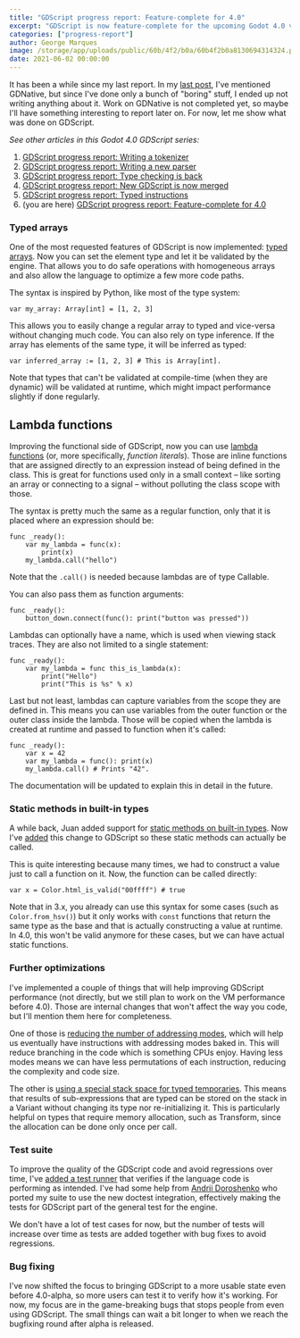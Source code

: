 ```yaml
---
title: "GDScript progress report: Feature-complete for 4.0"
excerpt: "GDScript is now feature-complete for the upcoming Godot 4.0 version. This article goes through the last bits that were added: typed arrays, lambda functions, builtin static methods, plus a few extra changes for optimization and bug-fixing."
categories: ["progress-report"]
author: George Marques
image: /storage/app/uploads/public/60b/4f2/b0a/60b4f2b0a8130694314324.png
date: 2021-06-02 00:00:00
---
```


It has been a while since my last report. In my [last post](https://godotengine.org/article/gdscript-progress-report-typed-instructions), I've mentioned GDNative, but since I've done only a bunch of "boring" stuff, I ended up not writing anything about it. Work on GDNative is not completed yet, so maybe I'll have something interesting to report later on. For now, let me show what was done on GDScript.

*See other articles in this Godot 4.0 GDScript series:*

1. [GDScript progress report: Writing a tokenizer](https://godotengine.org/article/gdscript-progress-report-writing-tokenizer)
2. [GDScript progress report: Writing a new parser](https://godotengine.org/article/gdscript-progress-report-writing-new-parser)
3. [GDScript progress report: Type checking is back](https://godotengine.org/article/gdscript-progress-report-type-checking-back)
4. [GDScript progress report: New GDScript is now merged](https://godotengine.org/article/gdscript-progress-report-new-gdscript-now-merged)
5. [GDScript progress report: Typed instructions](https://godotengine.org/article/gdscript-progress-report-typed-instructions)
6. (you are here) [GDScript progress report: Feature-complete for 4.0](https://godotengine.org/article/gdscript-progress-report-feature-complete-40)

### Typed arrays

One of the most requested features of GDScript is now implemented: [typed arrays](https://github.com/godotengine/godot/pull/46830). Now you can set the element type and let it be validated by the engine. That allows you to do safe operations with homogeneous arrays and also allow the language to optimize a few more code paths.

The syntax is inspired by Python, like most of the type system:

```gdscript
var my_array: Array[int] = [1, 2, 3]
```

This allows you to easily change a regular array to typed and vice-versa without changing much code. You can also rely on type inference. If the array has elements of the same type, it will be inferred as typed:

```gdscript
var inferred_array := [1, 2, 3] # This is Array[int].
```

Note that types that can't be validated at compile-time (when they are dynamic) will be validated at runtime, which might impact performance slightly if done regularly.

## Lambda functions

Improving the functional side of GDScript, now you can use [lambda functions](https://github.com/godotengine/godot/pull/47454) (or, more specifically, *function literals*). Those are inline functions that are assigned directly to an expression instead of being defined in the class. This is great for functions used only in a small context – like sorting an array or connecting to a signal – without polluting the class scope with those.

The syntax is pretty much the same as a regular function, only that it is placed where an expression should be:

```gdscript
func _ready():
    var my_lambda = func(x):
        print(x)
    my_lambda.call("hello")
```

Note that the `.call()` is needed because lambdas are of type Callable.

You can also pass them as function arguments:

```gdscript
func _ready():
    button_down.connect(func(): print("button was pressed"))
```

Lambdas can optionally have a name, which is used when viewing stack traces. They are also not limited to a single statement:

```gdscript
func _ready():
    var my_lambda = func this_is_lambda(x):
        print("Hello")
        print("This is %s" % x)
```

Last but not least, lambdas can capture variables from the scope they are defined in. This means you can use variables from the outer function or the outer class inside the lambda. Those will be copied when the lambda is created at runtime and passed to function when it's called:

```gdscript
func _ready():
    var x = 42
    var my_lambda = func(): print(x)
    my_lambda.call() # Prints "42".
```

The documentation will be updated to explain this in detail in the future.

### Static methods in built-in types

A while back, Juan added support for [static methods on built-in types](https://github.com/godotengine/godot/pull/46378). Now I've [added](https://github.com/godotengine/godot/pull/48767) this change to GDScript so these static methods can actually be called.

This is quite interesting because many times, we had to construct a value just to call a function on it. Now, the function can be called directly:

```gdscript
var x = Color.html_is_valid("00ffff") # true
```

Note that in 3.x, you already can use this syntax for some cases (such as `Color.from_hsv()`) but it only works with `const` functions that return the same type as the base and that is actually constructing a value at runtime. In 4.0, this won't be valid anymore for these cases, but we can have actual static functions.

### Further optimizations

I've implemented a couple of things that will help improving GDScript performance (not directly, but we still plan to work on the VM performance before 4.0). Those are internal changes that won't affect the way you code, but I'll mention them here for completeness.

One of those is [reducing the number of addressing modes](https://github.com/godotengine/godot/pull/47727), which will help us eventually have instructions with addressing modes baked in. This will reduce branching in the code which is something CPUs enjoy. Having less modes means we can have less permutations of each instruction, reducing the complexity and code size.

The other is [using a special stack space for typed temporaries](https://github.com/godotengine/godot/pull/47956). This means that results of sub-expressions that are typed can be stored on the stack in a Variant without changing its type nor re-initializing it. This is particularly helpful on types that require memory allocation, such as Transform, since the allocation can be done only once per call.

### Test suite

To improve the quality of the GDScript code and avoid regressions over time, I've [added a test runner](https://github.com/godotengine/godot/pull/47701) that verifies if the language code is performing as intended. I've had some help from [Andrii Doroshenko](https://github.com/Xrayez) who ported my suite to use the new doctest integration, effectively making the tests for GDScript part of the general test for the engine.

We don't have a lot of test cases for now, but the number of tests will increase over time as tests are added together with bug fixes to avoid regressions.

### Bug fixing

I've now shifted the focus to bringing GDScript to a more usable state even before 4.0-alpha, so more users can test it to verify how it's working. For now, my focus are in the game-breaking bugs that stops people from even using GDScript. The small things can wait a bit longer to when we reach the bugfixing round after alpha is released.
